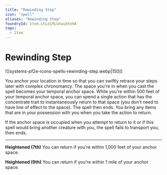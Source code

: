 ```yaml
---
title: "Rewinding Step"
icon: "spell"
aliases: "Rewinding Step"
foundryId: Item.LhLd1MLUXwuEKeHA
tags:
  - Item
---
```


# Rewinding Step
![[systems-pf2e-icons-spells-rewinding-step.webp|150]]

You anchor your location in time so that you can swiftly retrace your steps later with complex chronomancy. The space you're in when you cast the spell becomes your temporal anchor space. While you're within 500 feet of your temporal anchor space, you can spend a single action that has the concentrate trait to instantaneously return to that space (you don't need to have line of effect to the space). The spell then ends. You bring any items that are in your possession with you when you take the action to return.

If the anchor space is occupied when you attempt to return to it or if this spell would bring another creature with you, the spell fails to transport you, then ends.

* * *

**Heightened (7th)** You can return if you're within 1,000 feet of your anchor space.

**Heightened (9th)** You can return if you're within 1 mile of your anchor space.
